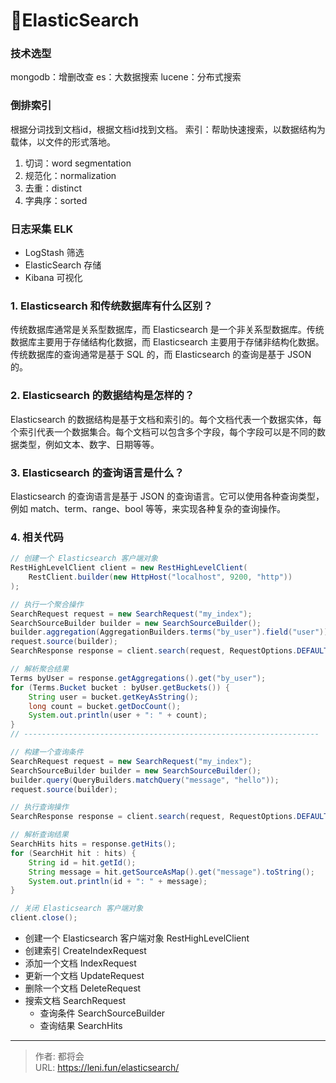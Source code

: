 # 🚩ElasticSearch




### 技术选型

mongodb：增删改查
es：大数据搜索
lucene：分布式搜索

### 倒排索引
根据分词找到文档id，根据文档id找到文档。
索引：帮助快速搜索，以数据结构为载体，以文件的形式落地。

1. 切词：word segmentation
2. 规范化：normalization
3. 去重：distinct
4. 字典序：sorted

<!--more-->

### 日志采集 ELK

- LogStash 筛选
- ElasticSearch 存储
- Kibana 可视化

### 1. Elasticsearch 和传统数据库有什么区别？
传统数据库通常是关系型数据库，而 Elasticsearch 是一个非关系型数据库。传统数据库主要用于存储结构化数据，而 Elasticsearch 主要用于存储非结构化数据。传统数据库的查询通常是基于 SQL 的，而 Elasticsearch 的查询是基于 JSON 的。
### 2. Elasticsearch 的数据结构是怎样的？
Elasticsearch 的数据结构是基于文档和索引的。每个文档代表一个数据实体，每个索引代表一个数据集合。每个文档可以包含多个字段，每个字段可以是不同的数据类型，例如文本、数字、日期等等。
### 3. Elasticsearch 的查询语言是什么？
Elasticsearch 的查询语言是基于 JSON 的查询语言。它可以使用各种查询类型，例如 match、term、range、bool 等等，来实现各种复杂的查询操作。
### 4. 相关代码
```java
// 创建一个 Elasticsearch 客户端对象
RestHighLevelClient client = new RestHighLevelClient(
    RestClient.builder(new HttpHost("localhost", 9200, "http"))
);

// 执行一个聚合操作
SearchRequest request = new SearchRequest("my_index");
SearchSourceBuilder builder = new SearchSourceBuilder();
builder.aggregation(AggregationBuilders.terms("by_user").field("user"));
request.source(builder);
SearchResponse response = client.search(request, RequestOptions.DEFAULT);

// 解析聚合结果
Terms byUser = response.getAggregations().get("by_user");
for (Terms.Bucket bucket : byUser.getBuckets()) {
    String user = bucket.getKeyAsString();
    long count = bucket.getDocCount();
    System.out.println(user + ": " + count);
}
// ------------------------------------------------------------------

// 构建一个查询条件
SearchRequest request = new SearchRequest("my_index");
SearchSourceBuilder builder = new SearchSourceBuilder();
builder.query(QueryBuilders.matchQuery("message", "hello"));
request.source(builder);

// 执行查询操作
SearchResponse response = client.search(request, RequestOptions.DEFAULT);

// 解析查询结果
SearchHits hits = response.getHits();
for (SearchHit hit : hits) {
    String id = hit.getId();
    String message = hit.getSourceAsMap().get("message").toString();
    System.out.println(id + ": " + message);
}

// 关闭 Elasticsearch 客户端对象
client.close();
```

- 创建一个 Elasticsearch 客户端对象 RestHighLevelClient
- 创建索引 CreateIndexRequest
- 添加一个文档 IndexRequest
- 更新一个文档 UpdateRequest
- 删除一个文档 DeleteRequest
- 搜索文档 SearchRequest
   - 查询条件 SearchSourceBuilder
   - 查询结果 SearchHits


---

> 作者: 都将会  
> URL: https://leni.fun/elasticsearch/  

